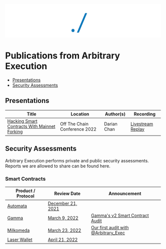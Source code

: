 ![alt text](./AE_whiteLogo_blueslash.png)
# Publications from Arbitrary Execution

* [Presentations](#presentations)
* [Security Assessments](#security-assessments)

## Presentations

| Title | Location | Author(s) | Recording |
| --- | --- | --- | --- |
| [Hacking Smart Contracts With Mainnet Forking](presentations/hacking_smart_contracts_with_mainnet_forking.pdf) | Off The Chain Conference 2022 | Darian Chan | [Livestream Replay](https://youtu.be/RKNPyDGWIrM?t=4851) |

## Security Assessments

Arbitrary Execution performs private and public security assessments. Reports we are allowed to share can be found here.

### Smart Contracts

| Product / Protocol | Review Date | Announcement |
| --- | --- | --- |
| [Automata](https://automata.fi) | [December 21, 2021](assessments/Automata_20211221.pdf) | |
| [Gamma](https://www.gamma.xyz) | [March 9, 2022](assessments/Gamma_20220309.pdf) | [Gamma's v2 Smart Contract Audit](https://medium.com/gamma-strategies/gammas-v2-smart-contract-audits-completed-by-consensys-diligence-arbitrary-execution-29004e6b63c3) |
| [Milkomeda](https://www.milkomeda.com/) | [March 23, 2022](assessments/Milkomeda_20220421.pdf) | [Our first audit with @Arbitrary_Exec](https://twitter.com/Milkomeda_com/status/1507885719242653697) |
| [Laser Wallet](https://github.com/laser-wallet/laser-wallet-contracts) | [April 21, 2022](assessments/LaserWallet_20220323.pdf) | |